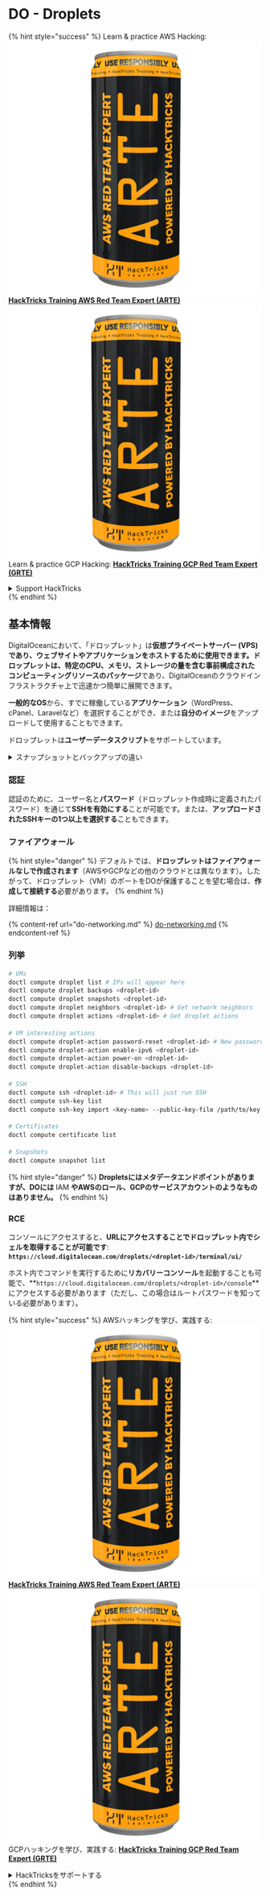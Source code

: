 # DO - Droplets

{% hint style="success" %}
Learn & practice AWS Hacking:<img src="../../../.gitbook/assets/image (1) (1) (1).png" alt="" data-size="line">[**HackTricks Training AWS Red Team Expert (ARTE)**](https://training.hacktricks.xyz/courses/arte)<img src="../../../.gitbook/assets/image (1) (1) (1).png" alt="" data-size="line">\
Learn & practice GCP Hacking: <img src="../../../.gitbook/assets/image (2).png" alt="" data-size="line">[**HackTricks Training GCP Red Team Expert (GRTE)**<img src="../../../.gitbook/assets/image (2).png" alt="" data-size="line">](https://training.hacktricks.xyz/courses/grte)

<details>

<summary>Support HackTricks</summary>

* Check the [**subscription plans**](https://github.com/sponsors/carlospolop)!
* **Join the** 💬 [**Discord group**](https://discord.gg/hRep4RUj7f) or the [**telegram group**](https://t.me/peass) or **follow** us on **Twitter** 🐦 [**@hacktricks\_live**](https://twitter.com/hacktricks_live)**.**
* **Share hacking tricks by submitting PRs to the** [**HackTricks**](https://github.com/carlospolop/hacktricks) and [**HackTricks Cloud**](https://github.com/carlospolop/hacktricks-cloud) github repos.

</details>
{% endhint %}

## 基本情報

DigitalOceanにおいて、「ドロップレット」は**仮想プライベートサーバー (VPS)**であり、ウェブサイトやアプリケーションをホストするために使用できます。ドロップレットは、特定のCPU、メモリ、ストレージの量を含む**事前構成されたコンピューティングリソースのパッケージ**であり、DigitalOceanのクラウドインフラストラクチャ上で迅速かつ簡単に展開できます。

**一般的なOS**から、すでに稼働している**アプリケーション**（WordPress、cPanel、Laravelなど）を選択することができ、または**自分のイメージ**をアップロードして使用することもできます。

ドロップレットは**ユーザーデータスクリプト**をサポートしています。

<details>

<summary>スナップショットとバックアップの違い</summary>

DigitalOceanにおいて、スナップショットはドロップレットのディスクの時点コピーです。スナップショットが取得された時点でのドロップレットのディスクの状態をキャプチャし、オペレーティングシステム、インストールされたアプリケーション、ディスク上のすべてのファイルとデータを含みます。

スナップショットは、元のドロップレットと同じ構成の新しいドロップレットを作成するためや、スナップショットが取得された時点の状態にドロップレットを復元するために使用できます。スナップショットはDigitalOceanのオブジェクトストレージサービスに保存され、増分であるため、前回のスナップショット以降の変更のみが保存されます。これにより、効率的に使用でき、コスト効果も高くなります。

一方、バックアップはドロップレットの完全なコピーであり、オペレーティングシステム、インストールされたアプリケーション、ファイル、データ、さらにドロップレットの設定とメタデータを含みます。バックアップは通常、定期的に実行され、特定の時点でのドロップレットの全体の状態をキャプチャします。

スナップショットとは異なり、バックアップは圧縮され暗号化された形式で保存され、DigitalOceanのインフラストラクチャからリモートの場所に転送されて安全に保管されます。これにより、バックアップは災害復旧に最適であり、データ損失やその他の重大なイベントが発生した場合に復元できるドロップレットの完全なコピーを提供します。

要約すると、スナップショットはドロップレットのディスクの時点コピーであり、バックアップはドロップレットの完全なコピーで、設定とメタデータを含みます。スナップショットはDigitalOceanのオブジェクトストレージサービスに保存され、バックアップはDigitalOceanのインフラストラクチャからリモートの場所に転送されます。スナップショットとバックアップの両方はドロップレットを復元するために使用できますが、スナップショットは使用と保存がより効率的であり、バックアップは災害復旧のためのより包括的なバックアップソリューションを提供します。

</details>

### 認証

認証のために、ユーザー名と**パスワード**（ドロップレット作成時に定義されたパスワード）を通じて**SSHを有効にする**ことが可能です。または、**アップロードされたSSHキーの1つ以上を選択する**こともできます。

### ファイアウォール

{% hint style="danger" %}
デフォルトでは、**ドロップレットはファイアウォールなしで作成されます**（AWSやGCPなどの他のクラウドとは異なります）。したがって、ドロップレット（VM）のポートをDOが保護することを望む場合は、**作成して接続する**必要があります。
{% endhint %}

詳細情報は：

{% content-ref url="do-networking.md" %}
[do-networking.md](do-networking.md)
{% endcontent-ref %}

### 列挙
```bash
# VMs
doctl compute droplet list # IPs will appear here
doctl compute droplet backups <droplet-id>
doctl compute droplet snapshots <droplet-id>
doctl compute droplet neighbors <droplet-id> # Get network neighbors
doctl compute droplet actions <droplet-id> # Get droplet actions

# VM interesting actions
doctl compute droplet-action password-reset <droplet-id> # New password is emailed to the user
doctl compute droplet-action enable-ipv6 <droplet-id>
doctl compute droplet-action power-on <droplet-id>
doctl compute droplet-action disable-backups <droplet-id>

# SSH
doctl compute ssh <droplet-id> # This will just run SSH
doctl compute ssh-key list
doctl compute ssh-key import <key-name> --public-key-file /path/to/key.pub

# Certificates
doctl compute certificate list

# Snapshots
doctl compute snapshot list
```
{% hint style="danger" %}
**Dropletsにはメタデータエンドポイントがありますが、DOには** IAM **やAWSのロール、GCPのサービスアカウントのようなものはありません。**
{% endhint %}

### RCE

コンソールにアクセスすると、**URLにアクセスすることでドロップレット内でシェルを取得することが可能です**: **`https://cloud.digitalocean.com/droplets/<droplet-id>/terminal/ui/`**

ホスト内でコマンドを実行するために**リカバリーコンソール**を起動することも可能で、**`https://cloud.digitalocean.com/droplets/<droplet-id>/console`**にアクセスする必要があります（ただし、この場合はルートパスワードを知っている必要があります）。

{% hint style="success" %}
AWSハッキングを学び、実践する:<img src="../../../.gitbook/assets/image (1) (1) (1).png" alt="" data-size="line">[**HackTricks Training AWS Red Team Expert (ARTE)**](https://training.hacktricks.xyz/courses/arte)<img src="../../../.gitbook/assets/image (1) (1) (1).png" alt="" data-size="line">\
GCPハッキングを学び、実践する: <img src="../../../.gitbook/assets/image (2).png" alt="" data-size="line">[**HackTricks Training GCP Red Team Expert (GRTE)**<img src="../../../.gitbook/assets/image (2).png" alt="" data-size="line">](https://training.hacktricks.xyz/courses/grte)

<details>

<summary>HackTricksをサポートする</summary>

* [**サブスクリプションプラン**](https://github.com/sponsors/carlospolop)を確認してください！
* **💬 [**Discordグループ**](https://discord.gg/hRep4RUj7f)または[**Telegramグループ**](https://t.me/peass)に参加するか、**Twitter** 🐦 [**@hacktricks\_live**](https://twitter.com/hacktricks_live)**をフォローしてください。**
* **ハッキングのトリックを共有するには、[**HackTricks**](https://github.com/carlospolop/hacktricks)と[**HackTricks Cloud**](https://github.com/carlospolop/hacktricks-cloud)のGitHubリポジトリにPRを提出してください。**

</details>
{% endhint %}
